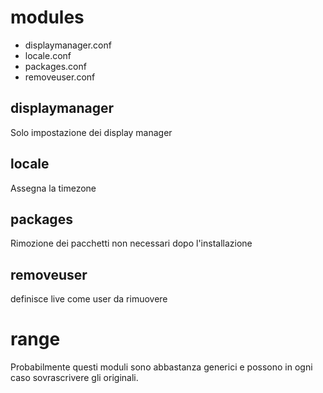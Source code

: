 # modules

* displaymanager.conf
* locale.conf
* packages.conf
* removeuser.conf

## displaymanager
Solo impostazione dei display manager

## locale
Assegna la timezone

## packages
Rimozione dei pacchetti non necessari dopo l'installazione

## removeuser
definisce live come user da rimuovere

# range
Probabilmente questi moduli sono abbastanza generici e possono in ogni caso sovrascrivere gli originali.

